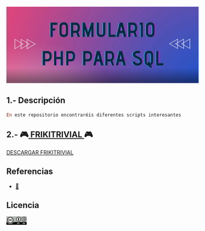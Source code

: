 ![logo](https://github.com/anasalasro/FormularioPHPySQL/blob/main/Banner/banner.PNG)

## 1.- Descripción

``` ruby
En este repositorio encontraréis diferentes scripts interesantes
```

## 2.- 🎮[ FRIKITRIVIAL ](https://github.com/anasalasro/Linux-Script/blob/main/frikitrivial.md)🎮
[DESCARGAR FRIKITRIVIAL ](https://github.com/anasalasro/Linux-Script/blob/main/FRIKITRIVIAL.sh)
## Referencias

- [ :open_file_folder: ](https://jesusfernandeztoledo.com/introduccion-a-shell-script-relacion-1-ejercicios-resueltos/)  

## Licencia

![Licencia](https://github.com/anasalasro/Linux-Script/blob/main/ImagenesLinux/licencia.png)  
